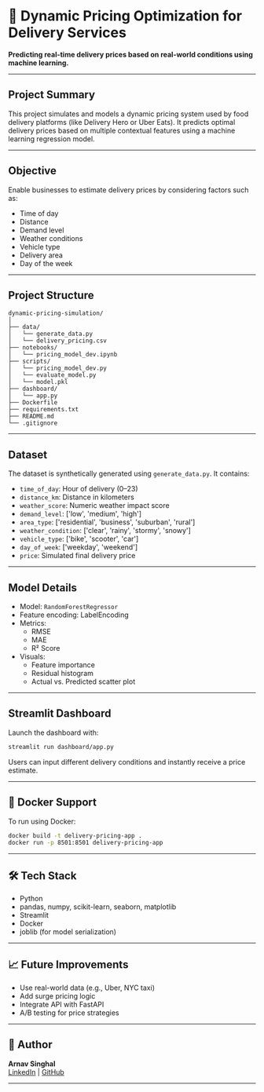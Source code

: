# 🛒 Dynamic Pricing Optimization for Delivery Services

**Predicting real-time delivery prices based on real-world conditions using machine learning.**

---

##  Project Summary

This project simulates and models a dynamic pricing system used by food delivery platforms (like Delivery Hero or Uber Eats). It predicts optimal delivery prices based on multiple contextual features using a machine learning regression model.

---

##  Objective

Enable businesses to estimate delivery prices by considering factors such as:

- Time of day
- Distance
- Demand level
- Weather conditions
- Vehicle type
- Delivery area
- Day of the week

---

##  Project Structure

```
dynamic-pricing-simulation/
│
├── data/
│   └── generate_data.py
│   └── delivery_pricing.csv
├── notebooks/
│   └── pricing_model_dev.ipynb
├── scripts/
│   └── pricing_model_dev.py
│   └── evaluate_model.py
│   └── model.pkl
├── dashboard/
│   └── app.py
├── Dockerfile
├── requirements.txt
├── README.md
└── .gitignore
```

---

##  Dataset

The dataset is synthetically generated using `generate_data.py`. It contains:

- `time_of_day`: Hour of delivery (0–23)
- `distance_km`: Distance in kilometers
- `weather_score`: Numeric weather impact score
- `demand_level`: ['low', 'medium', 'high']
- `area_type`: ['residential', 'business', 'suburban', 'rural']
- `weather_condition`: ['clear', 'rainy', 'stormy', 'snowy']
- `vehicle_type`: ['bike', 'scooter', 'car']
- `day_of_week`: ['weekday', 'weekend']
- `price`: Simulated final delivery price

---

##  Model Details

- Model: `RandomForestRegressor`
- Feature encoding: LabelEncoding
- Metrics:
  - RMSE
  - MAE
  - R² Score
- Visuals:
  - Feature importance
  - Residual histogram
  - Actual vs. Predicted scatter plot

---

##  Streamlit Dashboard

Launch the dashboard with:

```bash
streamlit run dashboard/app.py
```

Users can input different delivery conditions and instantly receive a price estimate.

---

## 🐳 Docker Support

To run using Docker:

```bash
docker build -t delivery-pricing-app .
docker run -p 8501:8501 delivery-pricing-app
```

---

## 🛠 Tech Stack

- Python
- pandas, numpy, scikit-learn, seaborn, matplotlib
- Streamlit
- Docker
- joblib (for model serialization)

---

## 📈 Future Improvements

- Use real-world data (e.g., Uber, NYC taxi)
- Add surge pricing logic
- Integrate API with FastAPI
- A/B testing for price strategies

---

## 👤 Author

**Arnav Singhal**  
[LinkedIn](https://www.linkedin.com/in/arnav-singhal-5a34471b0) | [GitHub](https://github.com/ArnavSinghal1218)

---
